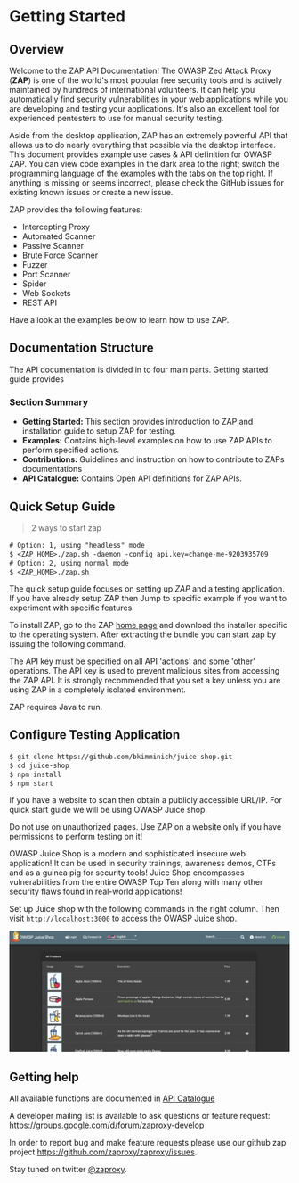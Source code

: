 Getting Started
=====================

Overview
--------

Welcome to the ZAP API Documentation! The OWASP Zed Attack Proxy (**ZAP**) is one of the world's most popular free security 
tools and is actively maintained by hundreds of international volunteers. It can help you automatically find security 
vulnerabilities in your web applications while you are developing and testing your applications. It's also an excellent 
tool for experienced pentesters to use for manual security testing.

Aside from the desktop application, ZAP has an extremely powerful API that allows us to do nearly everything that possible via the desktop interface.
This document provides example use cases & API definition for OWASP ZAP. You can view code examples in the dark area to 
the right; switch the programming language of the examples with the tabs on the top right. If anything is missing or seems 
incorrect, please check the GitHub issues for existing known issues or create a new issue.


ZAP provides the following features:

* Intercepting Proxy
* Automated Scanner
* Passive Scanner
* Brute Force Scanner
* Fuzzer
* Port Scanner
* Spider
* Web Sockets
* REST API

Have a look at the examples below to learn how to use ZAP.

Documentation Structure
---------------

The API documentation is divided in to four main parts. Getting started guide provides

### Section Summary

* **Getting Started:** This section provides introduction to ZAP and installation guide to setup ZAP for testing.
* **Examples:** Contains high-level examples on how to use ZAP APIs to perform specified actions.
* **Contributions:** Guidelines and instruction on how to contribute to ZAPs documentations
* **API Catalogue:** Contains Open API definitions for ZAP APIs. 

Quick Setup Guide
---------------


> 2 ways to start zap

``` shell
# Option: 1, using "headless" mode
$ <ZAP_HOME>./zap.sh -daemon -config api.key=change-me-9203935709
# Option: 2, using normal mode
$ <ZAP_HOME>./zap.sh
```

The quick setup guide focuses on setting up _ZAP_ and a testing application. If you have already setup ZAP then Jump to 
specific example if you want to experiment with specific features.

To install ZAP, go to the ZAP [home page](https://github.com/zaproxy/zaproxy/wiki/Downloads) and download the installer specific to the 
operating system. After extracting the bundle you can start zap by issuing the following command.

The API key must be specified on all API 'actions' and some 'other' operations. The API key is used to prevent malicious 
sites from accessing the ZAP API. It is strongly recommended that you set a key unless you are using ZAP in a completely 
isolated environment.

<aside class="notice">
ZAP requires Java to run.
</aside>

Configure Testing Application
---------------

```
$ git clone https://github.com/bkimminich/juice-shop.git
$ cd juice-shop 
$ npm install
$ npm start
```

If you have a website to scan then obtain a publicly accessible URL/IP. For quick start guide we will be using OWASP Juice shop.

<aside class="warning">
Do not use on unauthorized pages. Use ZAP on a website only if you have permissions to perform testing on it!
</aside>

OWASP Juice Shop is a modern and sophisticated insecure web application! It can be used in security trainings, 
awareness demos, CTFs and as a guinea pig for security tools! Juice Shop encompasses vulnerabilities from the entire OWASP Top Ten 
along with many other security flaws found in real-world applications!

Set up Juice shop with the following commands in the right column. Then visit `http://localhost:3000` to access the OWASP Juice shop.

![juice-shop](../images/juice-shop.png)


Getting help
------------

All available functions are documented in [API Catalogue](#interface)

A developer mailing list is available to ask questions or feature request: <a href="mailto:https://groups.google.com/d/forum/zaproxy-develop">https://groups.google.com/d/forum/zaproxy-develop</a>

In order to report bug and make feature requests please use our github zap project
<https://github.com/zaproxy/zaproxy/issues>.

Stay tuned on twitter [@zaproxy](https://twitter.com/zaproxy).
